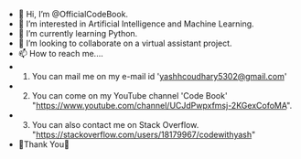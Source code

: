 - 👋 Hi, I’m @OfficialCodeBook.
- 👀 I’m interested in Artificial Intelligence and Machine Learning.
- 🌱 I’m currently learning Python.
- 💞️ I’m looking to collaborate on a virtual assistant project.
- 📫 How to reach me.... 
- 1) You can mail me on my e-mail id 'yashhcoudhary5302@gmail.com'
- 2) You can come on my YouTube channel 'Code Book' "https://www.youtube.com/channel/UCJdPwpxfmsj-2KGexCofoMA".
- 3) You can also contact me on Stack Overflow. "https://stackoverflow.com/users/18179967/codewithyash"
- 💞️Thank You💞️

<!---
OfficialCodeWithYash/OfficialCodeWithYash is a ✨ special ✨ repository because its `README.md` (this file) appears on your GitHub profile.
You can click the Preview link to take a look at your changes.
--->
